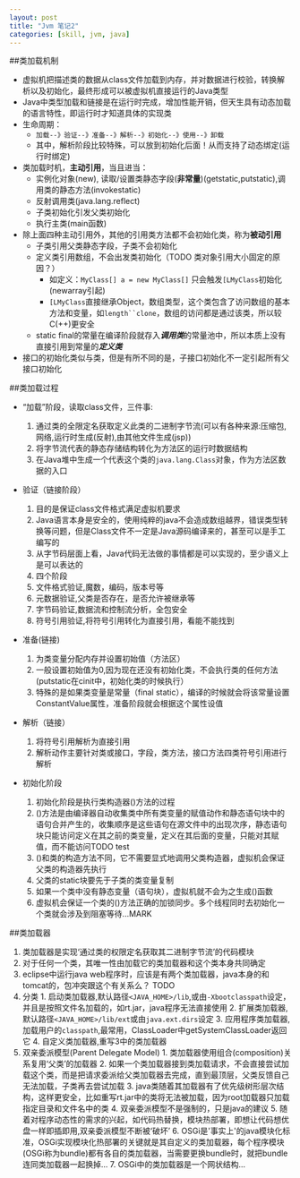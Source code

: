 ```yaml
---
layout: post
title: "Jvm 笔记2"
categories: [skill, jvm, java]
---
```


##类加载机制
* 虚拟机把描述类的数据从class文件加载到内存，并对数据进行校验，转换解析以及初始化，最终形成可以被虚拟机直接运行的Java类型
* Java中类型加载和链接是在运行时完成，增加性能开销，但天生具有动态加载的语言特性，即运行时才知道具体的实现类
* 生命周期：
  * `加载--》验证--》准备--》解析--》初始化--》使用--》卸载`
  * 其中，解析阶段比较特殊，可以放到初始化后面！从而支持了动态绑定(运行时绑定)
* 类加载时机，**主动引用**，当且进当：
  * 实例化对象(new), 读取/设置类静态字段(**非常量**)(getstatic,putstatic),调用类的静态方法(invokestatic)
  * 反射调用类(java.lang.reflect)
  * 子类初始化引发父类初始化
  * 执行主类(main函数)
* 除上面四种主动引用外，其他的引用类方法都不会初始化类，称为**被动引用**
  * 子类引用父类静态字段，子类不会初始化
  * 定义类引用数组，不会出发类初始化（TODO 类对象引用大小固定的原因？）
    * 如定义：`MyClass[] a = new MyClass[]` 只会触发`[LMyClass`初始化(newarray引起)
    * `[LMyClass`直接继承Object，数组类型，这个类包含了访问数组的基本方法和变量，如`length``clone`，数组的访问都是通过该类，所以较C(++)更安全
  * static final的常量在编译阶段就存入***调用类***的常量池中，所以本质上没有直接引用到常量的***定义类***
* 接口的初始化类似与类，但是有所不同的是，子接口初始化不一定引起所有父接口初始化

##类加载过程
* “加载”阶段，读取class文件，三件事:
  1. 通过类的全限定名获取定义此类的二进制字节流(可以有各种来源:压缩包,网络,运行时生成(反射),由其他文件生成(jsp))
  2. 将字节流代表的静态存储结构转化为方法区的运行时数据结构
  3. 在Java堆中生成一个代表这个类的`java.lang.Class`对象，作为方法区数据的入口

* 验证（链接阶段）
  1. 目的是保证class文件格式满足虚拟机要求
  2. Java语言本身是安全的，使用纯粹的java不会造成数组越界，错误类型转换等问题，但是Class文件不一定是Java源码编译来的，甚至可以是手工编写的
  3. 从字节码层面上看，Java代码无法做的事情都是可以实现的，至少语义上是可以表达的
  4. 四个阶段
    1. 文件格式验证,魔数，编码，版本号等
    2. 元数据验证,父类是否存在，是否允许被继承等
    3. 字节码验证,数据流和控制流分析，全包安全
    4. 符号引用验证,将符号引用转化为直接引用，看能不能找到

* 准备(链接)
  1. 为类变量分配内存并设置初始值（方法区）
  2. 一般设置初始值为0,因为现在还没有初始化类，不会执行类的任何方法(putstatic在cinit中，初始化类的时候执行）
  3. 特殊的是如果类变量是常量（final static），编译的时候就会将该常量设置ConstantValue属性，准备阶段就会根据这个属性设值

* 解析（链接）
  1. 将符号引用解析为直接引用
  2. 解析动作主要针对类或接口，字段，类方法，接口方法四类符号引用进行解析

* 初始化阶段
  1. 初始化阶段是执行类构造器<cinit>()方法的过程
    1. <cinit>()方法是由编译器自动收集类中所有类变量的赋值动作和静态语句块中的语句合并产生的，收集顺序是这些语句在源文件中的出现次序，静态语句块只能访问定义在其之前的类变量，定义在其后面的变量，只能对其赋值，而不能访问TODO test
    2. <cinit>()和类的构造方法不同，它不需要显式地调用父类构造器，虚拟机会保证父类的构造器先执行
    3. 父类的static块要先于子类的类变量复制
    4. 如果一个类中没有静态变量（语句块），虚拟机就不会为之生成<cinit>()函数
    5. 虚拟机会保证一个类的<cinit>()方法正确的加锁同步。多个线程同时去初始化一个类就会涉及到阻塞等待...MARK

##类加载器
  1. 类加载器是实现‘通过类的权限定名获取其二进制字节流’的代码模块
  2. 对于任何一个类，其唯一性由加载它的类加载器和这个类本身共同确定
  3. eclipse中运行java web程序时，应该是有两个类加载器，java本身的和tomcat的，包冲突跟这个有关系么？ TODO
  4. 分类 
    1. 启动类加载器,默认路径`<JAVA_HOME>/lib`,或由`-Xbootclasspath`设定，并且是按照文件名加载的，如rt.jar，java程序无法直接使用
    2. 扩展类加载器,默认路径`<JAVA_HOME>/lib/ext`或由`java.ext.dirs`设定
    3. 应用程序类加载器,加载用户的`classpath`,最常用，ClassLoader中getSystemClassLoader返回它
    4. 自定义类加载器,重写3中的类加载器
  5. 双亲委派模型(Parent Delegate Model)
    1. 类加载器使用组合(composition)关系复用‘父类’的加载器
    2. 如果一个类加载器接到类加载请求，不会直接尝试加载这个类，而是把请求委派给父类加载器去完成，直到最顶层，父类反馈自己无法加载，子类再去尝试加载
    3. java类随着其加载器有了优先级树形层次结构，这样更安全，比如重写rt.jar中的类将无法被加载，因为root加载器只加载指定目录和文件名中的类
    4. 双亲委派模型不是强制的，只是java的建议
    5. 随着对程序动态性的需求的兴起，如代码热替换，模块热部署，即想让代码想优盘一样即插即用,双亲委派模型不断被‘破坏’
    6. OSGi是'事实上'的java模块化标准，OSGi实现模块化热部署的关键就是其自定义的类加载器，每个程序模块(OSGi称为bundle)都有各自的类加载器，当需要更换bundle时，就把bundle连同类加载器一起换掉...
    7. OSGi中的类加载器是一个网状结构...

